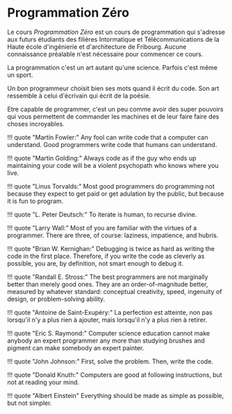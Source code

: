 # Programmation Zéro

Le cours *Programmation Zéro* est un cours de programmation qui s'adresse aux futurs étudiants des filières Intormatique et Télécommunications de la Haute école d'ingénierie et d'architecture de Fribourg. Aucune connaissance préalable n'est nécessaire pour commencer ce cours.

La programmation c'est un art autant qu'une science. Parfois c'est même un sport.

Un bon programmeur choisit bien ses mots quand il écrit du code. Son art ressemble à celui d'écrivain qui écrit de la poésie. 

Etre capable de programmer, c'est un peu comme avoir des super pouvoirs qui vous permettent de commander les machines et de leur faire faire des choses incroyables.

!!! quote "Martin Fowler:"
    Any fool can write code that a computer can understand. Good programmers write code that humans can understand.

!!! quote "Martin Golding:"
    Always code as if the guy who ends up maintaining your code will be a violent psychopath who knows where you live.

!!! quote "Linus Torvalds:"
    Most good programmers do programming not because they expect to get paid or get adulation by the public, but because it is fun to program.

!!! quote "L. Peter Deutsch:"
    To iterate is human, to recurse divine. 

!!! quote "Larry Wall:"
    Most of you are familiar with the virtues of a programmer. There are three, of course: laziness, impatience, and hubris.

!!! quote "Brian W. Kernighan:"
    Debugging is twice as hard as writing the code in the first place. Therefore, if you write the code as cleverly as possible, you are, by definition, not smart enough to debug it.


!!! quote "Randall E. Stross:"
    The best programmers are not marginally better than merely good ones. They are an order-of-magnitude better, measured by whatever standard: conceptual creativity, speed, ingenuity of design, or problem-solving ability.

!!! quote "Antoine de Saint-Exupéry:"
    La perfection est atteinte, non pas lorsqu'il n'y a plus rien à ajouter, mais lorsqu'il n'y a plus rien à retirer.

!!! quote "Eric S. Raymond:"
    Computer science education cannot make anybody an expert programmer any more than studying brushes and pigment can make somebody an expert painter.

!!! quote "John Johnson:"
    First, solve the problem. Then, write the code.

!!! quote "Donald Knuth:"
    Computers are good at following instructions, but not at reading your mind. 

!!! quote "Albert Einstein"
    Everything should be made as simple as possible, but not simpler.
